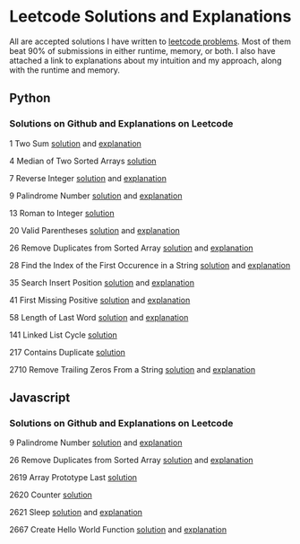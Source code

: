 # Leetcode Solutions and Explanations
All are accepted solutions I have written to [leetcode problems](https://leetcode.com/problemset/all/). Most of them beat 90% of submissions in either runtime, memory, or both. I also have attached a link to explanations about my intuition and my approach, along with the runtime and memory.

## Python
### Solutions on Github and Explanations on Leetcode
1 Two Sum [solution](https://github.com/francescorn/leetcode_solutions/blob/main/1_two_sum.py)    and [explanation](https://leetcode.com/problems/two-sum/solutions/3884855/easy-simple-python3-solution-beats-over-90/)

4 Median of Two Sorted Arrays [solution](https://github.com/francescorn/leetcode_solutions/blob/main/4_Median_of_Two_Sorted_Arrays.py)

7 Reverse Integer [solution](https://github.com/francescorn/leetcode_solutions/blob/main/7_reverse_integer.py) and [explanation](https://leetcode.com/problems/reverse-integer/solutions/3919025/python3-solution-beats-over-90/)

9 Palindrome Number      [solution](https://github.com/francescorn/leetcode_solutions/blob/main/9_palindrome_number.py)      and [explanation](https://leetcode.com/problems/palindrome-number/solutions/3591298/easy-simple-python3-solution-beats-95/)

13 Roman to Integer [solution](https://github.com/francescorn/leetcode_solutions/blob/main/9_Roman_to_Integer.py)

20 Valid Parentheses [solution](https://github.com/francescorn/leetcode_solutions/blob/main/20_valid_parentheses.py)
    and [explanation](https://leetcode.com/problems/valid-parentheses/solutions/3591330/easy-python3-solution-using-replace-beats-90/)

26 Remove Duplicates from Sorted Array [solution](https://github.com/francescorn/leetcode_solutions/blob/main/26_Remove_Duplicates_from_Sorted_Array.py)  and  [explanation](https://leetcode.com/problems/remove-duplicates-from-sorted-array/solutions/3918850/4-easy-simple-python3-javascript-solutions-no-math-beat-over-90/)

28 Find the Index of the First Occurence in a String [solution](https://github.com/francescorn/leetcode_solutions/blob/main/28_Find_the_Index_of_the_First_Occurrence_in_a_String.py) and [explanation](https://leetcode.com/problems/find-the-index-of-the-first-occurrence-in-a-string/post-solution/)

35 Search Insert Position [solution](https://github.com/francescorn/leetcode_solutions/blob/main/35_Search_Insert_Position.py)   and [explanation](https://leetcode.com/problems/search-insert-position/solutions/3895742/easy-simple-python3-beats-over-90-solution/)

41 First Missing Positive [solution](https://github.com/francescorn/leetcode_solutions/blob/main/41_first_missing_positive.py) and [explanation](https://leetcode.com/problems/first-missing-positive/solutions/3910790/easy-simple-python3-solution-beats-over-90/)

58 Length of Last Word  [solution](https://github.com/francescorn/leetcode_solutions/blob/main/58_Length_of_Last_Word.py)
   and [explanation](https://leetcode.com/problems/length-of-last-word/solutions/3591175/2-short-and-simple-python3-solutions-beat-over-90/)

141 Linked List Cycle [solution](https://github.com/francescorn/leetcode_solutions/blob/main/141_Linked_List_Cycle.py)

217 Contains Duplicate [solution](https://github.com/francescorn/leetcode_solutions/blob/main/217_contains_duplicate.py)

2710 Remove Trailing Zeros From a String      [solution](https://github.com/francescorn/leetcode_solutions/blob/main/2710_Remove_Trailing_Zeros_From_a_String.py)   and   [explanation](https://leetcode.com/problems/remove-trailing-zeros-from-a-string/solutions/3593378/two-short-simple-python3-solutions/)


## Javascript
### Solutions on Github and Explanations on Leetcode
9 Palindrome Number [solution](https://github.com/francescorn/leetcode_solutions/blob/main/9_palindrome_number.js)  and  [explanation](https://leetcode.com/problems/palindrome-number/solutions/3591298/easy-simple-python3-solution-beats-95/)

26 Remove Duplicates from Sorted Array [solution](https://github.com/francescorn/leetcode_solutions/blob/main/26_Remove_Duplicates_from_Sorted_Array.js)  and  [explanation](https://leetcode.com/problems/remove-duplicates-from-sorted-array/solutions/3918850/4-easy-simple-python3-javascript-solutions-no-math-beat-over-90/)

2619 Array Prototype Last [solution](https://github.com/francescorn/leetcode_solutions/blob/main/2619_Array_Prototype_Last.js)

2620 Counter [solution](https://github.com/francescorn/leetcode_solutions/blob/main/2620_Counter.js)

2621 Sleep      [solution](https://github.com/francescorn/leetcode_solutions/blob/main/2621_Sleep.js) and     [explanation](https://leetcode.com/problems/sleep/solutions/3883019/two-easy-and-short-solutions-javascript-beats-over-90-return-instead-of-await/)

2667 Create Hello World Function      [solution](https://github.com/francescorn/leetcode_solutions/blob/main/2667_Create_Hello_World_Function.js)    and  [explanation](https://leetcode.com/problems/create-hello-world-function/solutions/3882950/two-easy-short-solutions-beat-over-90-using-return/)
